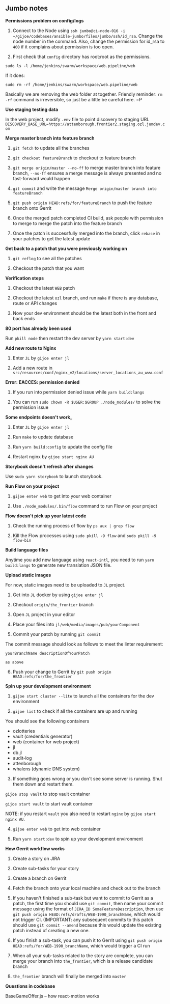 ## Jumbo notes

__Permissions problem on config/logs__

1. Connect to the Node using `ssh jumbo@ci-node-016 -i ~/gijoe/codebases/ansible-jumbo/files/jumbo/ssh/id_rsa`. Change the node number in the command. Also, change the permission for id_rsa to `400` if it complains about permission is too open.

1. First check that `config` directory has root:root as the permissions.

```
sudo ls -l /home/jenkins/swarm/workspace/web.pipeline/web
```

If it does:

```
sudo rm -rf /home/jenkins/swarm/workspace/web.pipeline/web
```

Basically we are removing the web folder at together. Friendly reminder: `rm -rf` command is irreversible, so just be a little be careful here. =P

__Use staging testing data__

In the web project, modify `.env` file to point discovery to staging URL `DISCOVERY_BASE_URL=https://attenborough.frontier2.staging.ozl.jumdev.com`

__Merge master branch into feature branch__

1. `git fetch` to update all the branches

2. `git checkout featureBranch` to checkout to feature branch

3. `git merge origin/master --no-ff` to merge master branch into feature branch, `--no-ff` ensures a merge message is always presented and no fast-forward would happen

4. `git commit` and write the message `Merge origin/master branch into featureBranch` 

5. `git push origin HEAD:refs/for/featureBranch` to push the feature branch onto Gerrit

6. Once the merged patch completed CI build, ask people with permission to merge to merge the patch into the feature branch

7. Once the patch is successfully merged into the branch, click `rebase` in your patches to get the latest update

__Get back to a patch that you were previously working on__

1. `git reflog` to see all the patches

2. Checkout the patch that you want

__Verification steps__

1. Checkout the latest `WEB` patch

2. Checkout the latest `ozl` branch, and run `make` if there is any database, route or API changes

3. Now your dev environment should be the latest both in the front and back ends

__80 port has already been used__

Run `pkill node` then restart the dev server by `yarn start:dev`

__Add new route to Nginx__

1. Enter `JL` by `gijoe enter jl`

2. Add a new route in `src/resources/conf/nginx_v2/locations/server_locations_au_www.conf`

__Error: EACCES: permission denied__

1. If you run into permission denied issue while `yarn build:langs`

2. You can run `sudo chown -R $USER:$GROUP ./node_modules/` to solve the permission issue

__Some endpoints doesn't work___

1. Enter `JL` by `gijoe enter jl`

2. Run `make` to update database

3. Run `yarn build:config` to update the config file

4. Restart nginx by `gijoe start nginx AU`

__Storybook doesn't refresh after changes__

Use `sudo yarn storybook` to launch storybook.

__Run Flow on your project__

1. `gijoe enter web` to get into your web container

2. Use `./node_modules/.bin/flow` command to run Flow on your project

__Flow doesn't pick up your latest code__

1. Check the running process of flow by `ps aux | grep flow`

2. Kill the Flow processes using `sudo pkill -9 flow` and `sudo pkill -9 flow-bin`

__Build language files__

Anytime you add new language using `react-intl`, you need to run `yarn build:langs` to generate new translation JSON file.

__Upload static images__

For now, static images need to be uploaded to `JL` project.

1. Get into `JL` docker by using `gijoe enter jl`

2. Checkout `origin/the_frontier` branch

3. Open `JL` project in your editor

4. Place your files into `jl/web/media/images/pub/yourComponent`

5. Commit your patch by running `git commit`

The commit message should look as follows to meet the linter requirement:

```
yourBranchName descriptionOfYourPatch

as above
```

6. Push your change to Gerrit by `git push origin HEAD:refs/for/the_frontier`

__Spin up your development environment__

1. `gijoe start cluster --lite` to launch all the containers for the dev environment

2. `gijoe list` to check if all the containers are up and running

You should see the following containers

- ozlotteries
- vault (credentials generator)
- web (container for web project)
- jl
- db.jl
- audit-log
- attenborough
- whalens (dynamic DNS system)

3. If something goes wrong or you don't see some server is running. Shut them down and restart them.

`gijoe stop vault` to stop vault container

`gijoe start vault` to start vault container

NOTE: if you restart `vault` you also need to restart `nginx` by `gijoe start nginx AU`.

4. `gijoe enter web` to get into web container

5. Run `yarn start:dev` to spin up your development environment

__How Gerrit workflow works__

1. Create a story on JIRA

2. Create sub-tasks for your story

3. Create a branch on Gerrit

4. Fetch the branch onto your local machine and check out to the branch

5. If you haven't finished a sub-task but want to commit to Gerrit as a patch, the first time you should use `git commit`, then name your commit message using the format of `JIRA_ID SomeFeatureDescription`, then use `git push origin HEAD:refs/drafts/WEB-1990_branchName`, which would not trigger CI. (IMPORTANT: any subsequent commits to this patch should use `git commit --amend` because this would update the existing patch instead of creating a new one.

6. If you finish a sub-task, you can push it to Gerrit using `git push origin HEAD:refs/for/WEB-1990_branchName`, which would trigger a CI run

7. When all your sub-tasks related to the story are complete, you can merge your branch into `the_frontier`, which is a release candidate branch

8. `the_frontier` branch will finally be merged into `master`

__Questions in codebase__

BaseGameOffer.js – how react-motion works
